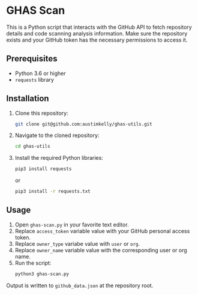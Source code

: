 # GHAS Scan

This is a Python script that interacts with the GitHub API to fetch repository details and code scanning analysis information.
Make sure the repository exists and your GitHub token has the necessary permissions to access it.
## Prerequisites

- Python 3.6 or higher
- `requests` library

## Installation

1. Clone this repository:
    ```bash
    git clone git@github.com:austimkelly/ghas-utils.git
    ```
2. Navigate to the cloned repository:
    ```bash
    cd ghas-utils
    ```
3. Install the required Python libraries:
    ```bash
    pip3 install requests
    ```
    or

     ```bash
    pip3 install -r requests.txt
    ```   

## Usage

1. Open `ghas-scan.py` in your favorite text editor.
2. Replace `access_token` variable value with your GitHub personal access token.
3. Replace `owner_type` variabe value with `user` or `org`. 
4. Replace `owner_name` variable value with the corresponding user or org name.
5. Run the script:
    ```bash
    python3 ghas-scan.py
    ```

Output is written to `github_data.json` at the repository root.
